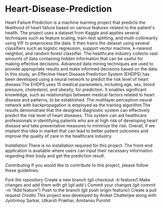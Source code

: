 # Heart-Disease-Prediction
Heart Failure Prediction is a machine learning project that predicts the likelihood of heart failure based on various features related to the patient's health. The project uses a dataset from Kaggle and applies several techniques such as feature scaling, train-test splitting, and multi-collinearity using VIF to preprocess the data. It then trains the dataset using several classifiers such as logistic regression, support vector machine, k-nearest neighbor, and random forest classifier.
The healthcare industry collects vast amounts of data containing hidden information that can be useful for making effective decisions. Advanced data mining techniques are used to provide appropriate results and make informed decisions based on the data. In this study, an Effective Heart Disease Prediction System (EHDPS) has been developed using a neural network to predict the risk level of heart disease.The EHDPS uses 15 medical parameters, including age, sex, blood pressure, cholesterol, and obesity, for prediction. It enables significant knowledge, such as relationships between medical factors related to heart disease and patterns, to be established. The multilayer perceptron neural network with backpropagation is employed as the training algorithm.The results demonstrate that the designed diagnostic system can effectively predict the risk level of heart diseases. This system can aid healthcare professionals in identifying patients who are at high risk of developing heart disease and take preventative measures to minimize the risk.
Overall, if we implant this idea in market that can lead to better patient outcomes and improve the quality of care in the healthcare industry.

*Installation*
There is no installation required for this project. The front-end application is available where users can input their necessary information regarding their body and get the prediction result.

*Contributing*
If you would like to contribute to this project, please follow these guidelines:

*Fork the repository*
Create a new branch (git checkout -b feature/<feature-name>)
Make changes and add them with git (git add <filename>)
Commit your changes (git commit -m "Add feature")
Push to the branch (git push origin feature/<feature-name>)
Create a pull request
*Credits*
This project was developed by Aniket Chatterjee along with Jyotirmoy Sarkar, Utkarsh Prakhar, Amitansu Purohit 
